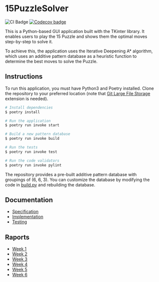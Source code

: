 # 15PuzzleSolver

![CI Badge](https://github.com/isakpulkki/15puzzlesolver/workflows/CI/badge.svg) [![Codecov badge](https://codecov.io/gh/isakpulkki/15PuzzleSolver/branch/main/graph/badge.svg?token=QCJD3KYHM7)](https://codecov.io/gh/isakpulkki/15PuzzleSolver)

This is a Python-based GUI application built with the TKinter library. It enables users to play the 15 Puzzle and shows them the optimal moves step-by-step to solve it.

To achieve this, the application uses the Iterative Deepening A* algorithm, which uses an additive pattern database as a heuristic function to determine the best moves to solve the Puzzle.

## Instructions

To run this application, you must have Python3 and Poetry installed. Clone the repository to your preferred location (note that [Git Large File Storage](https://git-lfs.com) extension is needed). 

```bash
# Install dependencies
$ poetry install

# Run the application
$ poetry run invoke start

# Build a new pattern database
$ poetry run invoke build

# Run the tests
$ poetry run invoke test

# Run the code validators
$ poetry run invoke pylint
```

The repository provides a pre-built additive pattern database with groupings of (6, 6, 3). You can customize the database by modifying the code in [build.py](https://github.com/isakpulkki/15PuzzleSolver/blob/main/src/logic/builder.py) and rebuilding the database.

## Documentation

* [Specification](https://github.com/isakpulkki/15PuzzleSolver/blob/main/docs/specification.md)
* [Implementation](https://github.com/isakpulkki/15PuzzleSolver/blob/main/docs/implementation.md)
* [Testing](https://github.com/isakpulkki/15PuzzleSolver/blob/main/docs/testing.md)

## Raports

* [Week 1](https://github.com/isakpulkki/15PuzzleSolver/blob/main/docs/week1.md)
* [Week 2](https://github.com/isakpulkki/15PuzzleSolver/blob/main/docs/week2.md)
* [Week 3](https://github.com/isakpulkki/15PuzzleSolver/blob/main/docs/week3.md)
* [Week 4](https://github.com/isakpulkki/15PuzzleSolver/blob/main/docs/week4.md)
* [Week 5](https://github.com/isakpulkki/15PuzzleSolver/blob/main/docs/week5.md)
* [Week 6](https://github.com/isakpulkki/15PuzzleSolver/blob/main/docs/week6.md)


